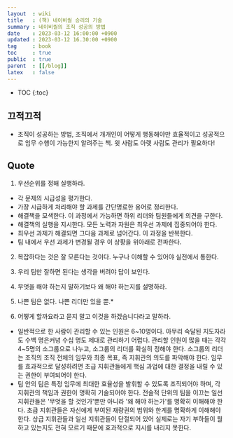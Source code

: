 ```yaml
---
layout  : wiki
title   : (책) 네이비씰 승리의 기술
summary : 네이비씰의 조직 성공의 방법
date    : 2023-03-12 16:00:00 +0900
updated : 2023-03-12 16.30:00 +0900
tag     : book
toc     : true
public  : true
parent  : [[/blog]]
latex   : false
---
```

* TOC
{:toc}

## 끄적끄적

* 조직이 성공하는 방법, 조직에서 개개인이 어떻게 행동해야만 효율적이고 성공적으로 임무 수행이 가능한지 알려주는 책. 윗 사람도 아랫 사람도 관리가 필요하다!

## Quote

1. 우선순위를 정해 실행하라.
 * 각 문제의 시급성을 평가한다.
 * 가장 시급하게 처리해야 할 과제를 간단명료한 용어로 정리한다.
 * 해결책을 모색한다. 이 과정에서 가능하면 하위 리더와 팀원들에게 의견을 구한다.
 * 해결책의 실행을 지시한다. 모든 노력과 자원은 최우선 과제에 집중되어야 한다.
 * 최우선 과제가 해결되면 그다음 과제로 넘어간다. 이 과정을 반복한다.
 * 팀 내에서 우선 과제가 변경될 경우 이 상황을 위아래로 전파한다.

2. 복잡하다는 것은 잘 모른다는 것이다. 누구나 이해할 수 있어야 실전에서 통한다.

3. 우리 팀만 잘하면 된다는 생각을 버려야 답이 보인다.

4. 무엇을 해야 하는지 말하기보다 왜 해야 하는지를 설명하라.

5. 나쁜 팀은 없다. 나쁜 리더만 있을 뿐.*

6. 어떻게 할까요라고 묻지 말고 이것을 하겠습니다라고 말하라.
* 일반적으로 한 사람이 관리할 수 있는 인원은 6~10명이다. 아무리 숙달된 지도자라도 수백 명은커녕 수십 명도 제대로 관리하기 어렵다. 관리할 인원이 많을 때는 각각 4~5명의 소그룹으로 나누고, 소그룹의 리더를 확실히 정해야 한다. 소그룹의 리더는 조직의 조직 전체의 임무와 최종 목표, 즉 지휘관의 의도를 파악해야 한다. 임무를 효과적으로 달성하려면 초급 지휘관들에게 핵심 과업에 대한 결정을 내릴 수 있는 권한이 부여되어야 한다. 
* 팀 안의 팀은 특정 임무에 최대한 효율성을 발휘할 수 있도록 조직되어야 하며, 각 지휘관의 책임과 권한이 명확히 기술되어야 한다. 전술적 단위의 팀을 이끄는 일선 지휘관들은 '무엇을 할 것인가'뿐만 아니라 '왜 해야 하는가'를 명확히 이해해야 한다. 초급 지휘관들은 자신에게 부여된 재량권의 범위와 한계를 명확하게 이해해야 한다. 상급 지휘관들과 일선 지휘관들이 단절되어 있어 실제로는 자기 부하들이 뭘 하고 있는지도 전혀 모르기 때문에 효과적으로 지시를 내리지 못한다.
